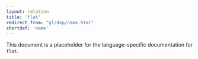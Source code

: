 ```yaml
---
layout: relation
title: 'flat'
redirect_from: "gl/dep/name.html"
shortdef: 'name'
---
```


This document is a placeholder for the language-specific documentation
for `flat`.
